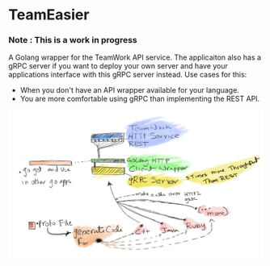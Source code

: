 # TeamEasier

### Note : This is a work in progress

A Golang wrapper for the TeamWork API service. The applicaiton also has a gRPC server if you want to deploy your own server and have your applications
interface with this gRPC server instead. Use cases for this: 

- When you don't have an API wrapper available for your language.
- You are more comfortable using gRPC than implementing the REST API.




![Alt text](tw_proto.png?raw=true "Title")